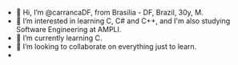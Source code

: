 - 👋 Hi, I’m @carrancaDF, from Brasilia - DF, Brazil, 30y, M. 
- 👀 I’m interested in learning C, C# and C++, and I'm also studying Software Engineering at AMPLI.
- 🌱 I’m currently learning C.
- 💞️ I’m looking to collaborate on everything just to learn. 
- 

<!---
carrancaDF/carrancaDF is a ✨ special ✨ repository because its `README.md` (this file) appears on your GitHub profile.
You can click the Preview link to take a look at your changes.
--->


